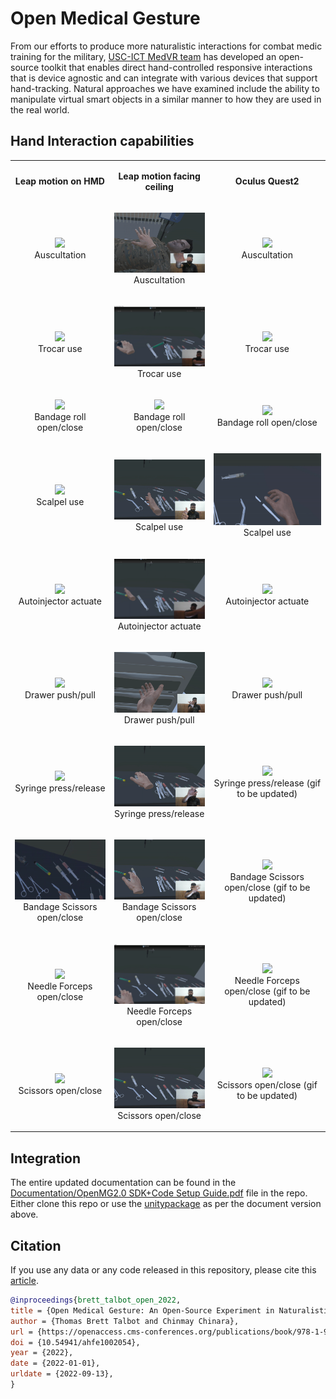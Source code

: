 # Open Medical Gesture
From our efforts to produce more naturalistic interactions for combat medic training for the military, [USC-ICT MedVR team](https://ict.usc.edu/research/labs-groups/medical-virtual-reality/) has developed an open-source toolkit that enables direct hand-controlled responsive interactions that is device agnostic and can integrate with various devices that support hand-tracking. Natural approaches we have examined include the ability to manipulate virtual smart objects in a similar manner to how they are used in the real world.

## Hand Interaction capabilities
<table>

  <tr>
    <td>
      <p align="center">
        <b>Leap motion on HMD</b>
      </p>
    </td>
    <td>
      <p align="center">
        <b>Leap motion facing ceiling</b>
      </p>
    </td>
    <td>
      <p align="center">
        <b>Oculus Quest2</b>
      </p>
    </td>
  </tr>
  
  <tr>
    <td>
      <p align="center">
        <img src="Documentation/gifs/auscultation.gif" width = 245px>
        <br/>
        Auscultation
      </p>
    </td>
    <td>
      <p align="center">
        <img src="Documentation/gifs_leap_facing_ceiling/auscultation.gif" width = 245px>
        <br/>
        Auscultation
      </p>
    </td>
    <td>
      <p align="center">
        <img src="Documentation/gifs_oculus_quest2/auscultation.gif" width = 245px>
        <br/>
        Auscultation
      </p>
    </td>
  </tr>

  <tr>
    <td>
      <p align="center">
        <img src="Documentation/gifs/trocar.gif" width = 245px>
        <br/>
        Trocar use
      </p>
    </td>
    <td>
      <p align="center">
        <img src="Documentation/gifs_leap_facing_ceiling/trocar.gif" width = 245px>
        <br/>
        Trocar use
      </p>
    </td>
    <td>
      <p align="center">
        <img src="Documentation/gifs_oculus_quest2/trocar.gif" width = 245px>
        <br/>
        Trocar use
      </p>
    </td>
  </tr>

  <tr>
    <td>
      <p align="center">
        <img src="Documentation/gifs/bandage_roll.gif" width = 245px>
        <br/>
        Bandage roll open/close
      </p>
    </td>
    <td>
      <p align="center">
        <img src="Documentation/gifs_leap_facing_ceiling/bandage_roll.gif" width = 245px>
        <br/>
        Bandage roll open/close
      </p>
    </td>
    <td>
      <p align="center">
        <img src="Documentation/gifs_oculus_quest2/bandage_roll.gif" width = 245px>
        <br/>
        Bandage roll open/close
      </p>
    </td>
  </tr>

  <tr>
    <td>
      <p align="center">
        <img src="Documentation/gifs/scalpel.gif" width = 245px>
        <br/>
        Scalpel use
      </p>
    </td>
    <td>
      <p align="center">
        <img src="Documentation/gifs_leap_facing_ceiling/scalpel.gif" width = 245px>
        <br/>
        Scalpel use
      </p>
    </td>
    <td>
      <p align="center">
        <img src="Documentation/gifs_oculus_quest2/scalpel.gif" width = 245px>
        <br/>
        Scalpel use
      </p>
    </td>
  </tr>

  <tr>
    <td>
      <p align="center">
        <img src="Documentation/gifs/autoinjector.gif" width = 245px>
        <br/>
        Autoinjector actuate
      </p>
    </td>
    <td>
      <p align="center">
        <img src="Documentation/gifs_leap_facing_ceiling/autoinjector.gif" width = 245px>
        <br/>
        Autoinjector actuate
      </p>
    </td>
     <td>
      <p align="center">
        <img src="Documentation/gifs_oculus_quest2/autoinjector.gif" width = 245px>
        <br/>
        Autoinjector actuate
      </p>
    </td>
  </tr>

  <tr>
    <td>
      <p align="center">
        <img src="Documentation/gifs/drawer.gif" width = 245px>
        <br/>
        Drawer push/pull
      </p>
    </td>
    <td>
      <p align="center">
        <img src="Documentation/gifs_leap_facing_ceiling/drawer.gif" width = 245px>
        <br/>
        Drawer push/pull
      </p>
    </td>
    <td>
      <p align="center">
        <img src="Documentation/gifs_oculus_quest2/drawer.gif" width = 245px>
        <br/>
        Drawer push/pull
      </p>
    </td>
  </tr>

  <tr>
    <td>
      <p align="center">
        <img src="Documentation/gifs/smooth_syringe_press.gif" width = 245px>
        <br/>
        Syringe press/release
      </p>
    </td>
    <td>
      <p align="center">
        <img src="Documentation/gifs_leap_facing_ceiling/smooth_syringe_press.gif" width = 245px>
        <br/>
        Syringe press/release
      </p>
    </td>
    <td>
      <p align="center">
        <img src="Documentation/gifs_oculus_quest2/smooth_syringe_press.gif" width = 245px>
        <br/>
        Syringe press/release (gif to be updated)
      </p>
    </td>
  </tr>

  <tr>
    <td>
      <p align="center">
        <img src="Documentation/gifs/bandage_scissors.gif" width = 245px>
        <br/>
        Bandage Scissors open/close
      </p>
    </td>
    <td>
      <p align="center">
        <img src="Documentation/gifs_leap_facing_ceiling/bandage_scissors.gif" width = 245px>
        <br/>
        Bandage Scissors open/close
      </p>
    </td>
    <td>
      <p align="center">
        <img src="Documentation/gifs_oculus_quest2/bandage_scissors.gif" width = 245px>
        <br/>
        Bandage Scissors open/close (gif to be updated)
      </p>
    </td>
  </tr>

  <tr>
    <td>
      <p align="center">
        <img src="Documentation/gifs/needle_forceps.gif" width = 245px>
        <br/>
        Needle Forceps open/close
      </p>
    </td>
    <td>
      <p align="center">
        <img src="Documentation/gifs_leap_facing_ceiling/needle_forceps.gif" width = 245px>
        <br/>
        Needle Forceps open/close
      </p>
    </td>
    <td>
      <p align="center">
        <img src="Documentation/gifs_oculus_quest2/needle_forceps.gif" width = 245px>
        <br/>
        Needle Forceps open/close (gif to be updated)
      </p>
    </td>
  </tr>

  <tr>
    <td>
      <p align="center">
        <img src="Documentation/gifs/scissor.gif" width = 245px>
        <br/>
        Scissors open/close
      </p>
    </td>
    <td>
      <p align="center">
        <img src="Documentation/gifs_leap_facing_ceiling/scissor.gif" width = 245px>
        <br/>
        Scissors open/close
      </p>
    </td>
    <td>
      <p align="center">
        <img src="Documentation/gifs_oculus_quest2/scissor.gif" width = 245px>
        <br/>
        Scissors open/close (gif to be updated)
      </p>
    </td>
  </tr>
  
</table>

## Integration
The entire updated documentation can be found in the [Documentation/OpenMG2.0 SDK+Code Setup Guide.pdf](https://github.com/chinmaychinara91/open-medical-gesture/blob/main/Documentation/OpenMG2.0%20SDK%2BCode%20Setup%20Guide.pdf) file in the repo.
Either clone this repo or use the [unitypackage](https://drive.google.com/drive/folders/1PoRrG6cwN4gqjirx7aCeYGcsiRBY12q-?usp=sharing) as per the document version above.

## Citation
If you use any data or any code released in this repository, please cite this [article](https://openaccess.cms-conferences.org/publications/book/978-1-958651-26-1/article/978-1-958651-26-1_0).
```bibtex
@inproceedings{brett_talbot_open_2022,
title = {Open Medical Gesture: An Open-Source Experiment in Naturalistic Physical Interactions for Mixed and Virtual Reality Simulations},
author = {Thomas Brett Talbot and Chinmay Chinara},
url = {https://openaccess.cms-conferences.org/publications/book/978-1-958651-26-1/article/978-1-958651-26-1_0},
doi = {10.54941/ahfe1002054},
year = {2022},
date = {2022-01-01},
urldate = {2022-09-13},
}
```
